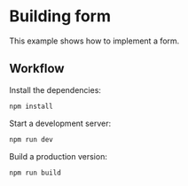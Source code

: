 # Building form

This example shows how to implement a form.

## Workflow

Install the dependencies:

```sh
npm install
```

Start a development server:

```sh
npm run dev
```

Build a production version:

```sh
npm run build
```
